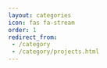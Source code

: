```yaml
---
layout: categories
icon: fas fa-stream
order: 1
redirect_from:
 - /category
 - /category/projects.html
---
```

